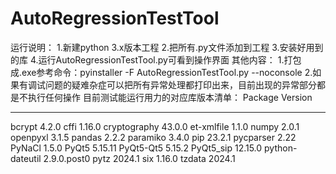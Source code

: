 # AutoRegressionTestTool
运行说明：
1.新建python 3.x版本工程
2.把所有.py文件添加到工程
3.安装好用到的库
4.运行AutoRegressionTestTool.py可看到操作界面
其他内容：
1.打包成.exe参考命令：pyinstaller -F AutoRegressionTestTool.py --noconsole
2.如果有调试问题的疑难杂症可以把所有异常处理都打印出来，目前出现的异常部分都是不执行任何操作
目前测试能运行用力的对应库版本清单：
Package         Version
--------------- -----------
bcrypt          4.2.0
cffi            1.16.0
cryptography    43.0.0
et-xmlfile      1.1.0
numpy           2.0.1
openpyxl        3.1.5
pandas          2.2.2
paramiko        3.4.0
pip             23.2.1
pycparser       2.22
PyNaCl          1.5.0
PyQt5           5.15.11
PyQt5-Qt5       5.15.2
PyQt5_sip       12.15.0
python-dateutil 2.9.0.post0
pytz            2024.1
six             1.16.0
tzdata          2024.1


